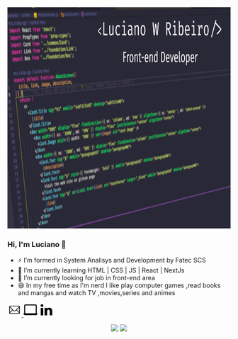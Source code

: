 <img src="./assets/capaGithub.png" height="500px"/>

<h3> Hi, I'm Luciano 👋</h3>

- ⚡ I’m formed in System Analisys and Development by Fatec SCS
- 💬 I’m currently learning HTML | CSS | JS | React | NextJs
- 🔭 I’m currently looking for job in front-end area
- 😄 In my free time as I'm nerd I like play computer games ,read books and mangas and watch TV ,movies,series and animes

<a href="mailto:lucianowribeiro@gmail.com"><img src="./assets/1814108-32.png" witdh="32px"/> 
<a href="https://portifolio-lucianowribeiro.vercel.app/"><img witdh="32px" src="./assets/2205216-32.png"/></a>
<a href="https://www.linkedin.com/in/lucianowribeiro/"><img witdh="32px" src="./assets/367593-32.png"/></a>
 
<p align="center">
 <img height="200px"src="https://github-readme-stats.vercel.app/api?username=lucianowribeiro&show_icons=true&theme=dracula"/>
 <img height="200px"src="https://github-readme-stats.vercel.app/api/top-langs/?username=lucianowribeiro&theme=dracula&layout=compact)"/>
</p>
 

